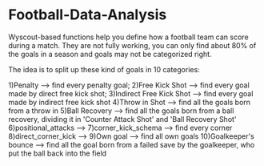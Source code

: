 # Football-Data-Analysis

Wyscout-based functions help you define how a football team can score during a match.
They are not fully working, you can only find about 80% of the goals in a season and goals may not be categorized right.

The idea is to split up these kind of goals in 10 categories:

1)Penalty  --> find every penalty goal;
2)Free Kick Shot --> find every goal made by direct free kick shot;
3)Indirect Free Kick Shot --> find every goal made by indirect free kick shot
4)Throw in Shot --> find all the goals born from a throw in
5)Ball Recovery --> find all the goals born from a ball recovery, dividing it in 'Counter Attack Shot' and 'Ball Recovery Shot'
6)positional_attacks -->
7)corner_kick_schema --> find every corner 
8)direct_corner_kick -->
9)Own goal --> find all own goals
10)Goalkeeper's bounce --> find all the goal born from a failed save by the goalkeeper, who put the ball back into the field

